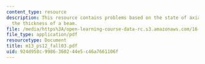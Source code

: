 ```yaml
---
content_type: resource
description: This resource contains problems based on the state of axial stress through
  the thickness of a beam.
file: /media/https%3A/open-learning-course-data-rc.s3.amazonaws.com/16-01-unified-engineering-i-ii-iii-iv-fall-2005-spring-2006/924d958c9986360244e5c46a7661106f_m13_ps12_fall03.pdf
file_type: application/pdf
resourcetype: Document
title: m13_ps12_fall03.pdf
uid: 924d958c-9986-3602-44e5-c46a7661106f
---
```

